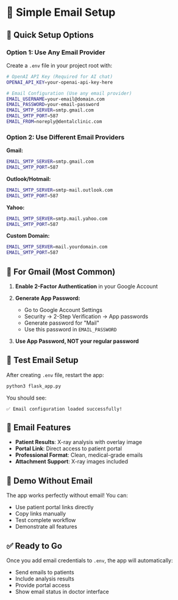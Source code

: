 # 📧 Simple Email Setup

## 🚀 **Quick Setup Options**

### **Option 1: Use Any Email Provider**
Create a `.env` file in your project root with:

```bash
# OpenAI API Key (Required for AI chat)
OPENAI_API_KEY=your-openai-api-key-here

# Email Configuration (Use any email provider)
EMAIL_USERNAME=your-email@domain.com
EMAIL_PASSWORD=your-email-password
EMAIL_SMTP_SERVER=smtp.gmail.com
EMAIL_SMTP_PORT=587
EMAIL_FROM=noreply@dentalclinic.com
```

### **Option 2: Use Different Email Providers**

**Gmail:**
```bash
EMAIL_SMTP_SERVER=smtp.gmail.com
EMAIL_SMTP_PORT=587
```

**Outlook/Hotmail:**
```bash
EMAIL_SMTP_SERVER=smtp-mail.outlook.com
EMAIL_SMTP_PORT=587
```

**Yahoo:**
```bash
EMAIL_SMTP_SERVER=smtp.mail.yahoo.com
EMAIL_SMTP_PORT=587
```

**Custom Domain:**
```bash
EMAIL_SMTP_SERVER=mail.yourdomain.com
EMAIL_SMTP_PORT=587
```

## 🔧 **For Gmail (Most Common)**

1. **Enable 2-Factor Authentication** in your Google Account
2. **Generate App Password:**
   - Go to Google Account Settings
   - Security → 2-Step Verification → App passwords
   - Generate password for "Mail"
   - Use this password in `EMAIL_PASSWORD`

3. **Use App Password, NOT your regular password**

## 🎯 **Test Email Setup**

After creating `.env` file, restart the app:
```bash
python3 flask_app.py
```

You should see:
```
✅ Email configuration loaded successfully!
```

## 📧 **Email Features**

- **Patient Results**: X-ray analysis with overlay image
- **Portal Link**: Direct access to patient portal
- **Professional Format**: Clean, medical-grade emails
- **Attachment Support**: X-ray images included

## 🚀 **Demo Without Email**

The app works perfectly without email! You can:
- Use patient portal links directly
- Copy links manually
- Test complete workflow
- Demonstrate all features

## ✅ **Ready to Go**

Once you add email credentials to `.env`, the app will automatically:
- Send emails to patients
- Include analysis results
- Provide portal access
- Show email status in doctor interface
